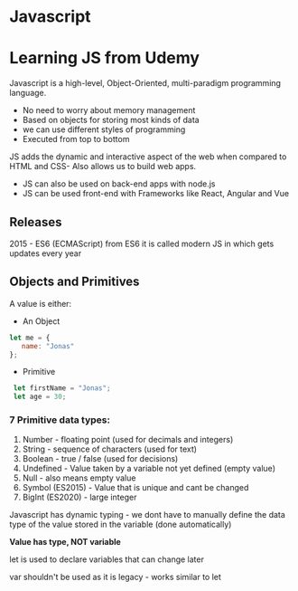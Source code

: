 # Javascript
# Learning JS from Udemy

 Javascript is a high-level, Object-Oriented, multi-paradigm programming language.

 - No need to worry about memory management
 - Based on objects for storing most kinds of data
 - we can use different styles of programming
 - Executed from top to bottom
  
 JS adds the dynamic and interactive aspect of the web when compared to HTML and CSS- Also allows us to build web apps.

 - JS can also be used on back-end apps with node.js
 - JS can be used front-end with Frameworks like React, Angular and Vue

## Releases

 2015 - ES6 (ECMAScript) from ES6 it is called modern JS in which gets updates every year

## Objects and Primitives
 
 A value is either:
 - An Object 
 ```js
 let me = {
    name: "Jonas"
 };
 ```
 - Primitive
 ```js
  let firstName = "Jonas";
  let age = 30;
  ```
 
 ### 7 Primitive data types:
 
 1. Number - floating point (used for decimals and integers)
 2. String - sequence of characters (used for text)
 3. Boolean - true / false (used for decisions)
 4. Undefined - Value taken by a variable not yet defined (empty value)
 5. Null - also means empty value
 6. Symbol (ES2015) - Value that is unique and cant be changed
 7. BigInt (ES2020) - large integer 

 Javascript has dynamic typing - we dont have to manually define the data type of the value stored in the variable (done automatically) 
 
 **Value has type, NOT variable**

 let is used to declare variables that can change later

 var shouldn't be used as it is legacy - works similar to let

